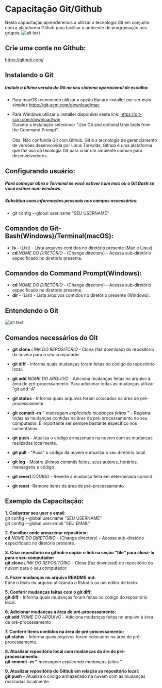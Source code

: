 # Capacitação Git/Github
Nesta capacitação aprenderemos a utilizar a tecnologia Git em conjunto com a plataforma Github para facilitar o ambiente de programação nos grupos.
![alt text](https://upload.wikimedia.org/wikipedia/commons/thumb/e/e0/Git-logo.svg/1200px-Git-logo.svg.png)

## Crie uma conta no Github:
https://github.com/

## Instalando o Git
##### Instale a última versão do Git no seu sistema operacional de escolha:

* Para macOS recomendo utilizar a opção Bynary installer por ser mais simples
https://git-scm.com/download/mac

* Para Windows utilizar o installer disponível neste link:
https://git-scm.com/download/win \
Durante a instalação selecionar "Use Git and optional Unix tools from the Command Prompt".\
\
Obs: Não confunda Git com Github. Git é a tecnologia de gerenciamento de versões desenvolvida por Linus Torvalds, Github é uma plataforma que faz uso da tecologia Git para criar um ambiente comum para desenvolvedores. 

## Configurando usuário:
##### Para começar abra o Terminal se você estiver num mac ou o Git Bash se você estiver num windows. 
##### Substitua suas informações pessoais nos campos necessários:
* git config --global user.name "SEU USERNAME"

## Comandos do Git-Bash(Windows)/Terminal(macOS):
* **ls** - (List) - Lista arquivos contidos no diretório presente (Mac e Linux).
* **cd** *NOME DO DIRETÓRIO* - (Change directory) - Acessa sub-diretório especificado no diretório presente.

## Comandos do Command Prompt(Windows):
* **cd** *NOME DO DIRETÓRIO* - (Change directory) - Acessa sub-diretório especificado no diretório presente.
* **dir** - (List) - Lista arquivos contidos no diretório presente (Windows).

## Entendendo o Git
![alt text](https://miro.medium.com/max/686/1*diRLm1S5hkVoh5qeArND0Q.png)

## Comandos necessários do Git
* **git clone** *LINK DO REPOSITÓRIO* - Clona (faz download) do repositório da nuvem para o seu computador.

* **git diff** - Informa quais mudanças foram feitas no código do repositório local.

* **git add** *NOME DO ARQUIVO* - Adiciona mudanças feitas no arquivo à área de pré-processamento. Para adicionar todas as mudanças utilizar "git add -A"

* **git status** - Informa quais arquivos foram colocados na área de pré-processamente.

* **git commit -m** **"** *mensagem explicando mudanças feitas* **"** - Registra todas as mudanças contidas na área de pré-processamento no seu computador. É importante ser sempre bastante específico nos comentários.

* **git push** - Atualiza o código armazenado na nuvem com as mudanças realizadas localmente.

* **git pull** - "Puxa" o código da nuvem e atualiza o seu diretório local.

* **git log** - Mostra últimos commits feitos, seus autores, horários, mensagens e código

* **git revert** *CÓDIGO* - Reverte a mudança feita em determinado commit

* **git reset** -Remove items da área de pré-processamento

## Exemplo da Capacitação:
**1. Cadastrar seu user e email:**\
git config --global user.name "SEU USERNAME"\
git config --global user.email "SEU EMAIL"

**2. Escolher onde armazenar repositório:**\
**cd** *NOME DO DIRETÓRIO* - (Change directory) - Acessa sub-diretório especificado no diretório presente.

**3. Criar repositório no github e copiar o link na seção "file" para cloná-lo para o seu computador:**\
**git clone** *LINK DO REPOSITÓRIO* - Clona (faz download) do repositório da nuvem para o seu computador.

**4. Fazer mudanças no arquivo README.md:**\
Edite o texto do arquivo utilizando o Rstudio ou um editor de texto.

**5. Conferir mudanças feitas com o git diff:**\
**git diff** - Informa quais mudanças foram feitas no código do repositório local.

**6. Adicionar mudanças a área de pré-processamento:**\
**git add** *NOME DO ARQUIVO* - Adiciona mudanças feitas no arquivo à área de pré-processamento

**7. Conferir items contidos na área de pré-processamento:**\
**git status** - Informa quais arquivos foram colocados na área de pré-processamente.

**8. Atualizar repositório local com mudanças da áre de pré-processamento:**\
**git commit -m** **"** *mensagem explicando mudanças feitas* "

**9. Atualizar repositório do Github em relação ao repositório local:**\
**git push** - Atualiza o código armazenado na nuvem com as mudanças realizadas localmente.





